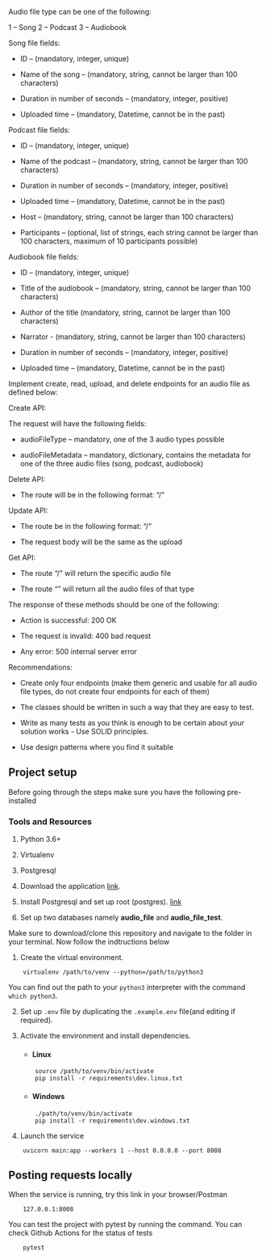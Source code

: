 Audio file type can be one of the following:

1 – Song
2 – Podcast
3 – Audiobook

Song file fields:
- ID – (mandatory, integer, unique)

- Name of the song – (mandatory, string, cannot be larger than 100 characters)

- Duration in number of seconds – (mandatory, integer, positive)

- Uploaded time – (mandatory, Datetime, cannot be in the past)

Podcast file fields:

- ID – (mandatory, integer, unique)

- Name of the podcast – (mandatory, string, cannot be larger than 100 characters)

- Duration in number of seconds – (mandatory, integer, positive)

- Uploaded time – (mandatory, Datetime, cannot be in the past)

- Host – (mandatory, string, cannot be larger than 100 characters)

- Participants – (optional, list of strings, each string cannot be larger than 100 characters, maximum of 10 participants possible)

Audiobook file fields:

- ID – (mandatory, integer, unique)

- Title of the audiobook – (mandatory, string, cannot be larger than 100 characters)

- Author of the title (mandatory, string, cannot be larger than 100 characters)

- Narrator - (mandatory, string, cannot be larger than 100 characters)

- Duration in number of seconds – (mandatory, integer, positive)

- Uploaded time – (mandatory, Datetime, cannot be in the past)

Implement create, read, upload, and delete endpoints for an audio file as defined below:

Create API:

The request will have the following fields:

- audioFileType – mandatory, one of the 3 audio types possible

- audioFileMetadata – mandatory, dictionary, contains the metadata for one of the three audio files (song, podcast, audiobook)

Delete API:

- The route will be in the following format: “<audioFileType>/<audioFileID>”

Update API:

- The route be in the following format: “<audioFileType>/<audioFileID>”

- The request body will be the same as the upload

Get API:

- The route “<audioFileType>/<audioFileID>” will return the specific audio file

- The route “<audioFileType>” will return all the audio files of that type

The response of these methods should be one of the following:

- Action is successful: 200 OK

- The request is invalid: 400 bad request

- Any error: 500 internal server error

Recommendations:

- Create only four endpoints (make them generic and usable for all audio file types, do not create four endpoints for each of them)

- The classes should be written in such a way that they are easy to test.

- Write as many tests as you think is enough to be certain about your solution works - Use SOLID principles.

- Use design patterns where you find it suitable

## Project setup

Before going through the steps make sure you have the following pre-installed


### Tools and Resources
1. Python 3.6+

2. Virtualenv

3. Postgresql 

1. Download the application [link](https://www.enterprisedb.com/downloads/postgres-postgresql-downloads). 

2. Install Postgresql and set up root (postgres). [link](https://www.postgresqltutorial.com/install-postgresql/)

3. Set up two databases namely __audio_file__ and __audio_file_test__.
    

Make sure to download/clone this repository and navigate to the folder in your terminal. Now follow the indtructions below

1. Create the virtual environment.
```
    virtualenv /path/to/venv --python=/path/to/python3
```
You can find out the path to your `python3` interpreter with the command `which python3`.

2. Set up `.env` file by duplicating the `.example.env` file(and editing if required).

3. Activate the environment and install dependencies.
    - #### Linux
    ```
        source /path/to/venv/bin/activate
        pip install -r requirements\dev.linux.txt
    ```

    - #### Windows
    ```
        ./path/to/venv/bin/activate
        pip install -r requirements\dev.windows.txt
    ```

4. Launch the service
```
    uvicorn main:app --workers 1 --host 0.0.0.0 --port 8008
```

## Posting requests locally

When the service is running, try this link in your browser/Postman
```
    127.0.0.1:8008
```

You can test the project with pytest by running the command. You can check Github Actions for the status of tests
```
    pytest
```

